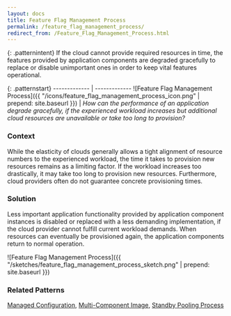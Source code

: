 ```yaml
---
layout: docs
title: Feature Flag Management Process
permalink: /feature_flag_management_process/
redirect_from: /Feature_Flag_Management_Process.html
---
```


{: .patternintent}
If the cloud cannot provide required resources in time, the features provided by application components are degraded gracefully to replace or disable unimportant ones in order to keep vital features operational.

{: .patternstart}
------------- | -------------
![Feature Flag Management Process]({{ "/icons/feature_flag_management_process_icon.png" | prepend: site.baseurl }})  | *How can the performance of an application degrade gracefully, if the experienced workload increases but additional cloud resources are unavailable or take too long to provision?*

### Context
While the elasticity of clouds generally allows a tight alignment of resource numbers to the experienced workload, the time it takes to provision new resources remains as a limiting factor. If the workload increases too drastically, it may take too long to provision new resources. Furthermore, cloud providers often do not guarantee concrete provisioning times.

### Solution
Less important application functionality provided by application component instances is disabled or replaced with a less demanding implementation, if the cloud provider cannot fulfill current workload demands. When resources can eventually be provisioned again, the application components return to normal operation.
 
![Feature Flag Management Process]({{ "/sketches/feature_flag_management_process_sketch.png" | prepend: site.baseurl }})

### Related Patterns
[Managed Configuration](/managed_configuration/), [Multi-Component Image](/multi_component_image/), [Standby Pooling Process](/standby_pooling_process/)
